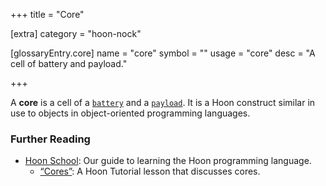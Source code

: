 +++
title = "Core"

[extra]
category = "hoon-nock"

[glossaryEntry.core]
name = "core"
symbol = ""
usage = "core"
desc = "A cell of battery and payload."

+++

A **core** is a cell of a [`battery`](/glossary/battery) and a [`payload`](/glossary/payload). It is a Hoon construct similar in use to objects in object-oriented programming languages.

### Further Reading

- [Hoon School](/courses/hoon-school/): Our guide to learning the Hoon programming language.
  - [“Cores”](/courses/hoon-school/F-cores#cores): A Hoon Tutorial lesson that discusses cores.
